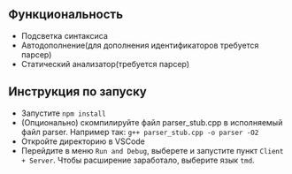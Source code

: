 ## Функциональность

* Подсветка синтаксиса
* Автодополнение(для дополнения идентификаторов требуется парсер)
* Статический анализатор(требуется парсер)

## Инструкция по запуску

- Запустите `npm install` 
- (Опционально) скомпилируйте файл parser_stub.cpp в исполняемый файл parser. Например так: `g++ parser_stub.cpp -o parser -O2`
- Откройте директорию в VSCode
- Перейдите в меню `Run and Debug`, выберете и запустите пункт `Client + Server`. Чтобы расширение заработало, выберите язык `tmd`.
